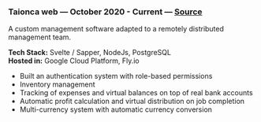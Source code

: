 ### Taionca web — October 2020 - Current — [Source](https://github.com/madacol/taionca)

  A custom management software adapted to a remotely distributed management team.

  **Tech Stack:** Svelte / Sapper, NodeJs, PostgreSQL\
  **Hosted in:** Google Cloud Platform, Fly.io

- Built an authentication system with role-based permissions
- Inventory management
- Tracking of expenses and virtual balances on top of real bank accounts
- Automatic profit calculation and virtual distribution on job completion
- Multi-currency system with automatic currency conversion